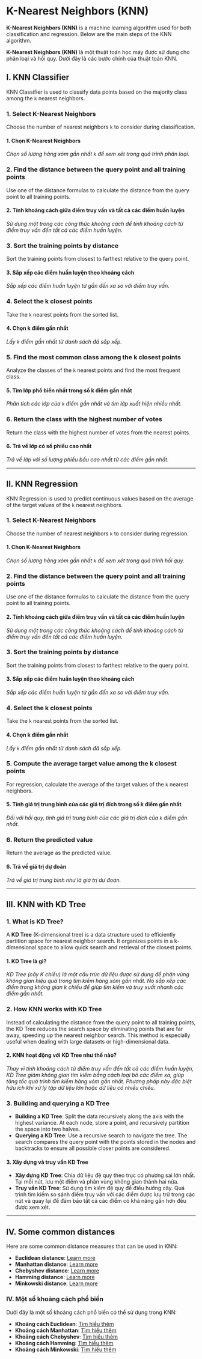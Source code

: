 # K-Nearest Neighbors (KNN)

**K-Nearest Neighbors (KNN)** is a machine learning algorithm used for both classification and regression. Below are the main steps of the KNN algorithm.

**K-Nearest Neighbors (KNN)** là một thuật toán học máy được sử dụng cho phân loại và hồi quy. Dưới đây là các bước chính của thuật toán KNN.

## I. KNN Classifier

KNN Classifier is used to classify data points based on the majority class among the `k` nearest neighbors.

### 1. Select K-Nearest Neighbors

Choose the number of nearest neighbors `k` to consider during classification.

#### 1. Chọn K-Nearest Neighbors

_Chọn số lượng hàng xóm gần nhất `k` để xem xét trong quá trình phân loại._

### 2. Find the distance between the query point and all training points

Use one of the distance formulas to calculate the distance from the query point to all training points.

#### 2. Tính khoảng cách giữa điểm truy vấn và tất cả các điểm huấn luyện

_Sử dụng một trong các công thức khoảng cách để tính khoảng cách từ điểm truy vấn đến tất cả các điểm huấn luyện._

### 3. Sort the training points by distance

Sort the training points from closest to farthest relative to the query point.

#### 3. Sắp xếp các điểm huấn luyện theo khoảng cách

_Sắp xếp các điểm huấn luyện từ gần đến xa so với điểm truy vấn._

### 4. Select the k closest points

Take the `k` nearest points from the sorted list.

#### 4. Chọn k điểm gần nhất

_Lấy `k` điểm gần nhất từ danh sách đã sắp xếp._

### 5. Find the most common class among the k closest points

Analyze the classes of the `k` nearest points and find the most frequent class.

#### 5. Tìm lớp phổ biến nhất trong số k điểm gần nhất

_Phân tích các lớp của `k` điểm gần nhất và tìm lớp xuất hiện nhiều nhất._

### 6. Return the class with the highest number of votes

Return the class with the highest number of votes from the nearest points.

#### 6. Trả về lớp có số phiếu cao nhất

_Trả về lớp với số lượng phiếu bầu cao nhất từ các điểm gần nhất._

---

## II. KNN Regression

KNN Regression is used to predict continuous values based on the average of the target values of the `k` nearest neighbors.

### 1. Select K-Nearest Neighbors

Choose the number of nearest neighbors `k` to consider during regression.

#### 1. Chọn K-Nearest Neighbors

_Chọn số lượng hàng xóm gần nhất `k` để xem xét trong quá trình hồi quy._

### 2. Find the distance between the query point and all training points

Use one of the distance formulas to calculate the distance from the query point to all training points.

#### 2. Tính khoảng cách giữa điểm truy vấn và tất cả các điểm huấn luyện

_Sử dụng một trong các công thức khoảng cách để tính khoảng cách từ điểm truy vấn đến tất cả các điểm huấn luyện._

### 3. Sort the training points by distance

Sort the training points from closest to farthest relative to the query point.

#### 3. Sắp xếp các điểm huấn luyện theo khoảng cách

_Sắp xếp các điểm huấn luyện từ gần đến xa so với điểm truy vấn._

### 4. Select the k closest points

Take the `k` nearest points from the sorted list.

#### 4. Chọn k điểm gần nhất

_Lấy `k` điểm gần nhất từ danh sách đã sắp xếp._

### 5. Compute the average target value among the k closest points

For regression, calculate the average of the target values of the `k` nearest neighbors.

#### 5. Tính giá trị trung bình của các giá trị đích trong số k điểm gần nhất

_Đối với hồi quy, tính giá trị trung bình của các giá trị đích của `k` điểm gần nhất._

### 6. Return the predicted value

Return the average as the predicted value.

#### 6. Trả về giá trị dự đoán

_Trả về giá trị trung bình như là giá trị dự đoán._

---

## III. KNN with KD Tree

### 1. What is KD Tree?

A **KD Tree** (K-dimensional tree) is a data structure used to efficiently partition space for nearest neighbor search. It organizes points in a k-dimensional space to allow quick search and retrieval of the closest points.

#### 1. KD Tree là gì?

_KD Tree (cây K chiều) là một cấu trúc dữ liệu được sử dụng để phân vùng không gian hiệu quả trong tìm kiếm hàng xóm gần nhất. Nó sắp xếp các điểm trong không gian k chiều để giúp tìm kiếm và truy xuất nhanh các điểm gần nhất._

### 2. How KNN works with KD Tree

Instead of calculating the distance from the query point to all training points, the KD Tree reduces the search space by eliminating points that are far away, speeding up the nearest neighbor search. This method is especially useful when dealing with large datasets or high-dimensional data.

#### 2. KNN hoạt động với KD Tree như thế nào?

_Thay vì tính khoảng cách từ điểm truy vấn đến tất cả các điểm huấn luyện, KD Tree giảm không gian tìm kiếm bằng cách loại bỏ các điểm xa, giúp tăng tốc quá trình tìm kiếm hàng xóm gần nhất. Phương pháp này đặc biệt hữu ích khi xử lý tập dữ liệu lớn hoặc dữ liệu có nhiều chiều._

### 3. Building and querying a KD Tree

-   **Building a KD Tree**: Split the data recursively along the axis with the highest variance. At each node, store a point, and recursively partition the space into two halves.
-   **Querying a KD Tree**: Use a recursive search to navigate the tree. The search compares the query point with the points stored in the nodes and backtracks to ensure all possible closer points are considered.

#### 3. Xây dựng và truy vấn KD Tree

-   **Xây dựng KD Tree**: Chia dữ liệu đệ quy theo trục có phương sai lớn nhất. Tại mỗi nút, lưu một điểm và phân vùng không gian thành hai nửa.
-   **Truy vấn KD Tree**: Sử dụng tìm kiếm đệ quy để điều hướng cây. Quá trình tìm kiếm so sánh điểm truy vấn với các điểm được lưu trữ trong các nút và quay lại để đảm bảo tất cả các điểm có khả năng gần hơn đều được xem xét.

---

## IV. Some common distances

Here are some common distance measures that can be used in KNN:

-   **Euclidean distance**: [Learn more](https://en.wikipedia.org/wiki/Euclidean_distance)
-   **Manhattan distance**: [Learn more](https://en.wikipedia.org/wiki/Manhattan_distance)
-   **Chebyshev distance**: [Learn more](https://en.wikipedia.org/wiki/Chebyshev_distance)
-   **Hamming distance**: [Learn more](https://en.wikipedia.org/wiki/Hamming_distance)
-   **Minkowski distance**: [Learn more](https://en.wikipedia.org/wiki/Minkowski_distance)

### IV. Một số khoảng cách phổ biến

Dưới đây là một số khoảng cách phổ biến có thể sử dụng trong KNN:

-   **Khoảng cách Euclidean**: [Tìm hiểu thêm](https://en.wikipedia.org/wiki/Euclidean_distance)
-   **Khoảng cách Manhattan**: [Tìm hiểu thêm](https://en.wikipedia.org/wiki/Manhattan_distance)
-   **Khoảng cách Chebyshev**: [Tìm hiểu thêm](https://en.wikipedia.org/wiki/Chebyshev_distance)
-   **Khoảng cách Hamming**: [Tìm hiểu thêm](https://en.wikipedia.org/wiki/Hamming_distance)
-   **Khoảng cách Minkowski**: [Tìm hiểu thêm](https://en.wikipedia.org/wiki/Minkowski_distance)
